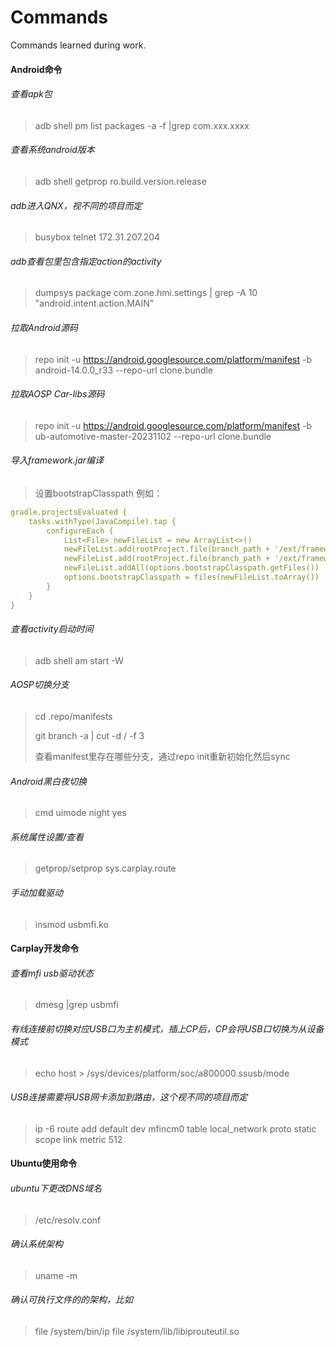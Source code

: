 # Commands
Commands learned during work.



#### Android命令

###### 查看apk包

> adb shell pm list packages -a -f |grep com.xxx.xxxx



###### 查看系统android版本

> adb shell getprop ro.build.version.release



###### adb进入QNX，视不同的项目而定

> busybox telnet 172.31.207.204



###### adb查看包里包含指定action的activity

> dumpsys package com.zone.hmi.settings | grep -A 10 "android.intent.action.MAIN"



###### 拉取Android源码

> repo init -u https://android.googlesource.com/platform/manifest -b android-14.0.0_r33 --repo-url clone.bundle



###### 拉取AOSP Car-libs源码

> repo init -u https://android.googlesource.com/platform/manifest -b ub-automotive-master-20231102 --repo-url clone.bundle



###### 导入framework.jar编译

> 设置bootstrapClasspath
> 例如：

```yaml
gradle.projectsEvaluated {
    tasks.withType(JavaCompile).tap {
        configureEach {
            List<File> newFileList = new ArrayList<>()
            newFileList.add(rootProject.file(branch_path + '/ext/framework-bluetooth.jar'))
            newFileList.add(rootProject.file(branch_path + '/ext/framework-wifi.jar'))
            newFileList.addAll(options.bootstrapClasspath.getFiles())
            options.bootstrapClasspath = files(newFileList.toArray())
        }
    }
}
```



###### 查看activity启动时间

> adb shell am start -W <Activity>



###### AOSP切换分支

> cd .repo/manifests
>
> git branch -a | cut -d / -f 3
>
> 查看manifest里存在哪些分支，通过repo init重新初始化然后sync



###### Android黑白夜切换

> cmd uimode night yes



###### 系统属性设置/查看

> getprop/setprop sys.carplay.route



###### 手动加载驱动

> insmod usbmfi.ko





#### Carplay开发命令

###### 查看mfi usb驱动状态

> dmesg |grep usbmfi



###### 有线连接前切换对应USB口为主机模式，插上CP后，CP会将USB口切换为从设备模式

> echo host > /sys/devices/platform/soc/a800000.ssusb/mode



###### USB连接需要将USB网卡添加到路由，这个视不同的项目而定

> ip -6 route add default dev mfincm0 table local_network proto static scope link metric 512





#### Ubuntu使用命令

###### ubuntu下更改DNS域名

> /etc/resolv.conf



###### 确认系统架构

> uname -m



###### 确认可执行文件的的架构，比如

> file /system/bin/ip
> file /system/lib/libiprouteutil.so

